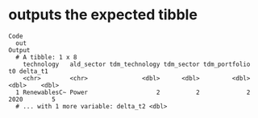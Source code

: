 # outputs the expected tibble

    Code
      out
    Output
      # A tibble: 1 x 8
        technology   ald_sector tdm_technology tdm_sector tdm_portfolio    t0 delta_t1
        <chr>        <chr>               <dbl>      <dbl>         <dbl> <dbl>    <dbl>
      1 RenewablesC~ Power                   2          2             2  2020        5
      # ... with 1 more variable: delta_t2 <dbl>


